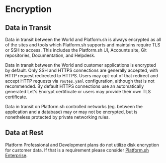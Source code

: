# Encryption

## Data in Transit

Data in transit between the World and Platform.sh is always encrypted as all of the sites and tools which Platform.sh supports and maintains require TLS or SSH to access. This includes the Platform.sh UI, Accounts site, Git repositories, Documentation, and Helpdesk.

Data in transit between the World and customer applications is encrypted by default.  Only SSH and HTTPS connections are generally accepted, with HTTP request redirected to HTTPS.  Users may opt-out of that redirect and accept HTTP requests via `routes.yaml` configuration, although that is not recommended.  By default HTTPS connections use an automatically generated Let's Encrypt certificate or users may provide their own TLS certificate.

Data in transit on Platform.sh controlled networks (eg. between the application and a database) may or may not be encrypted, but is nonetheless protected by private networking rules.

## Data at Rest

Platform Professional and Development plans do not utilize disk encryption for customer data.  If that is a requirement please consider [Platform.sh Enterprise](https://ent.docs.platform.sh/).
